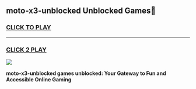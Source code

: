 
## moto-x3-unblocked Unblocked Games👋
<h3>
<a href="https://news.freeplayer.one?title=moto-x3-unblocked&ref=16F">CLICK TO PLAY</a></h3>
<hr>

<h3>
<a href="https://news.freeplayer.one?title=moto-x3-unblocked&ref=16F">CLICK 2 PLAY</a>
  
</h3>

<a href="https://news.freeplayer.one?title=moto-x3-unblocked&ref=16F/"><img src="https://clearcache.store/games.png"></a>


**moto-x3-unblocked games unblocked: Your Gateway to Fun and Accessible Online Gaming**
